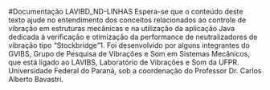 #Documentação LAVIBD_ND-LINHAS
Espera-se que o conteúdo deste texto ajude no entendimento dos conceitos relacionados ao controle de vibração em estruturas 
mecânicas e na utilização da aplicação Java dedicada à verificação e otimização da performance de neutralizadores de vibração
tipo “Stockbridge”1. Foi desenvolvido por alguns integrantes do GVIBS, Grupo de Pesquisa de Vibrações e Som em Sistemas Mecânicos, 
que está ligado ao LAVIBS, Laboratório de Vibrações e Som da UFPR. Universidade Federal do Paraná, sob a coordenação do 
Professor Dr. Carlos Alberto Bavastri.
